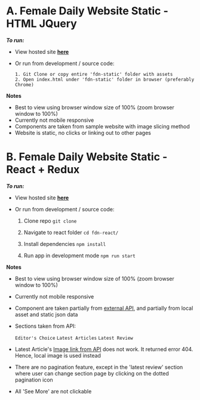 # A. Female Daily Website Static - HTML JQuery

_**To run:**_

- View hosted site **[here](http://fdn-static-ga.s3-website-us-east-1.amazonaws.com/)**

-  Or run from development / source code:

       1. Git Clone or copy entire 'fdn-static' folder with assets
       2. Open index.html under 'fdn-static' folder in browser (preferably Chrome)

**Notes**

- Best to view using browser window size of 100% (zoom browser window to 100%)
- Currently not mobile responsive
- Components are taken from sample website with image slicing method
- Website is static, no clicks or linking out to other pages



# B. Female Daily Website Static - React + Redux

_**To run:**_

- View hosted site **[here](https://female-daily-sample-react.web.app/)**

-  Or run from development / source code:

    1. Clone repo
    ```git clone```
    
    2. Navigate to react folder
    ```cd fdn-react/```
      
    3. Install dependencies
    ```npm install```

    4. Run app in development mode
    ```npm run start```

**Notes**
- Best to view using browser window size of 100% (zoom browser window to 100%)
- Currently not mobile responsive
- Component are taken partially from [external API](https://virtserver.swaggerhub.com/hqms/FDN-WP/0.1/wp), and partially from local asset and static json data
- Sections taken from API:

    ```Editor's Choice```
    ```Latest Articles```
    ```Latest Review```

- Latest Article's [Image link from API](https://imgcdn.femaledaily.com/2019/06/5-makeup-tools-3-Copy.jpg) does not work. It returned error 404. Hence, local image is used instead
- There are no pagination feature, except in the 'latest review' section where user can change section page by clicking on the dotted pagination icon
- All 'See More' are not clickable
